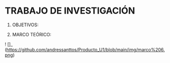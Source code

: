 #  TRABAJO DE INVESTIGACIÓN

1. OBJETIVOS:


2. MARCO TEÓRICO:



! []_ (https://github.com/andressanttos/Producto_U1/blob/main/img/marco%206.png)

